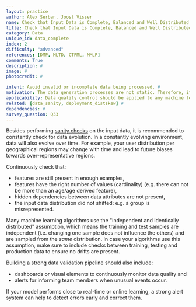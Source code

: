 ```yaml
---
layout: practice
author: Alex Serban, Joost Visser
name: Check that Input Data is Complete, Balanced and Well Distributed
title: Check that Input Data is Complete, Balanced and Well Distributed
category: Data
unique_id: data_complete
index: 2
difficulty: "advanced"
references: [DMP, MLTD, CTPML, MMLP]
comments: True
description: #
image: #
photocredit: #

intent: Avoid invalid or incomplete data being processed. #
motivation: The data generation processes are not static. Therefore, it is necessary to continuously check that data evolution does not introduce issues in distributions, completeness and balance. #
applicability: Data quality control should be applied to any machine learning application.
related: [data_sanity, deployment_distskew] #
dependencies: #
survey_question: Q33
---
```


Besides performing <a href="/blog/2020/sanity_check/">sanity checks</a> on the input data, it is recommended to constantly check for data evolution. In a constantly evolving environment, data will also evolve over time.
For example, your user distribution per geographical regions may change with time and lead to future biases towards over-representative regions.

Continuously check that:

- features are still present in enough examples,
- features have the right number of values (cardinality) (e.g. there can not be more than an age/age derived feature),
- hidden dependencies between data attributes are not present,
- the input data distribution did not shifted: e.g. a group is misrepresented.


Many machine learning algorithms use the "independent and identically distributed" assumption, which means the training and test samples are independent (i.e. changing one sample does not influence the others) and are sampled from the *same* distribution.
In case your algorithms use this assumption, make sure to include checks between training, testing and production data to ensure no drifts are present.


Building a strong data validation pipeline should also include:
- dashboards or visual elements to continuously monitor data quality and
- alerts for informing team members when unusual events occur.

If your model performs close to real-time or online learning, a strong alert system can help to detect errors early and correct them.